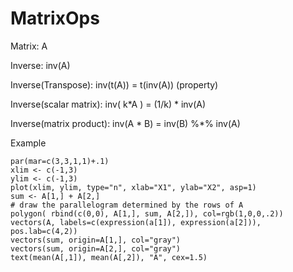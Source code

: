 # MatrixOps

Matrix: A

Inverse: inv(A)

Inverse(Transpose): inv(t(A)) = t(inv(A))
(property)

Inverse(scalar matrix): inv( k*A ) = (1/k) * inv(A)

Inverse(matrix product): inv(A * B) = inv(B) %*% inv(A)

Example
~~~
par(mar=c(3,3,1,1)+.1)
xlim <- c(-1,3)
ylim <- c(-1,3)
plot(xlim, ylim, type="n", xlab="X1", ylab="X2", asp=1)
sum <- A[1,] + A[2,]
# draw the parallelogram determined by the rows of A
polygon( rbind(c(0,0), A[1,], sum, A[2,]), col=rgb(1,0,0,.2))
vectors(A, labels=c(expression(a[1]), expression(a[2])), pos.lab=c(4,2))
vectors(sum, origin=A[1,], col="gray")
vectors(sum, origin=A[2,], col="gray")
text(mean(A[,1]), mean(A[,2]), "A", cex=1.5)
~~~
